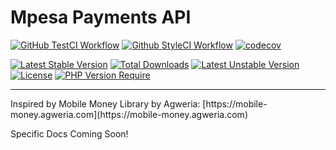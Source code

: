 # Mpesa Payments API

[![GitHub TestCI Workflow](https://github.com/DrH97/mpesa/actions/workflows/test.yml/badge.svg?branch=main)](https://github.com/DrH97/mpesa/actions/workflows/test.yml)
[![Github StyleCI Workflow](https://github.com/DrH97/mpesa/actions/workflows/styleci.yml/badge.svg?branch=main)](https://github.com/DrH97/mpesa/actions/workflows/styleci.yml)
[![codecov](https://codecov.io/gh/DrH97/mpesa/branch/main/graph/badge.svg?token=6b0d0ba1-c2c6-4077-8c3a-1f567eea88a0)](https://codecov.io/gh/DrH97/mpesa)

[![Latest Stable Version](http://poser.pugx.org/drh/mpesa/v)](https://packagist.org/packages/drh/mpesa)
[![Total Downloads](http://poser.pugx.org/drh/mpesa/downloads)](https://packagist.org/packages/drh/mpesa)
[![Latest Unstable Version](http://poser.pugx.org/drh/mpesa/v/unstable)](https://packagist.org/packages/drh/mpesa)
[![License](http://poser.pugx.org/drh/mpesa/license)](https://packagist.org/packages/drh/mpesa)
[![PHP Version Require](http://poser.pugx.org/drh/mpesa/require/php)](https://packagist.org/packages/drh/mpesa)
<hr>
Inspired by Mobile Money Library by Agweria: [https://mobile-money.agweria.com](https://mobile-money.agweria.com)

Specific Docs Coming Soon!
